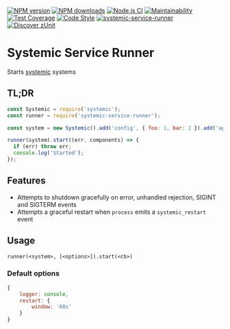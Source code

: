 [![NPM version](https://img.shields.io/npm/v/systemic-service-runner.svg?style=flat-square)](https://www.npmjs.com/package/systemic-service-runner)
[![NPM downloads](https://img.shields.io/npm/dm/systemic-service-runner.svg?style=flat-square)](https://www.npmjs.com/package/systemic-service-runner)
[![Node.js CI](https://github.com/guidesmiths/systemic-service-runner/workflows/Node.js%20CI/badge.svg)](https://github.com/guidesmiths/systemic-service-runner/actions?query=workflow%3A%22Node.js+CI%22)
[![Maintainability](https://api.codeclimate.com/v1/badges/e9fe57c5023dd0239626/maintainability)](https://codeclimate.com/github/cressie176/systemic-service-runner/maintainability)
[![Test Coverage](https://api.codeclimate.com/v1/badges/e9fe57c5023dd0239626/test_coverage)](https://codeclimate.com/github/cressie176/systemic-service-runner/test_coverage)
[![Code Style](https://img.shields.io/badge/code%20style-prettier-brightgreen.svg)](https://github.com/prettier/prettier)
[![systemic-service-runner](https://snyk.io/advisor/npm-package/systemic-service-runner/badge.svg)](https://snyk.io/advisor/npm-package/systemic-service-runner)
[![Discover zUnit](https://img.shields.io/badge/Discover-zUnit-brightgreen)](https://www.npmjs.com/package/zunit)

# Systemic Service Runner

Starts [systemic](https://github.com/guidesmiths/systemic) systems

## TL;DR

```js
const Systemic = require('systemic');
const runner = require('systemic-service-runner');

const system = new Systemic().add('config', { foo: 1, bar: 2 }).add('app', require('./my-app')).dependsOn('config');

runner(system).start((err, components) => {
  if (err) throw err;
  console.log('Started');
});
```

## Features

- Attempts to shutdown gracefully on error, unhandled rejection, SIGINT and SIGTERM events
- Attempts a graceful restart when `process` emits a `systemic_restart` event

## Usage

```
runner(<system>, [<options>]).start(<cb>)
```

### Default options

```js
{
    logger: console,
    restart: {
        window: '60s'
    }
}
```
